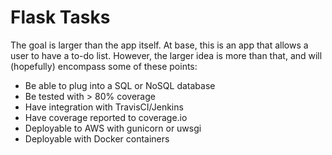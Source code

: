 # Flask Tasks

The goal is larger than the app itself.
At base, this is an app that allows a user to have a to-do list.
However, the larger idea is more than that, and will (hopefully) encompass some of these points:

- Be able to plug into a SQL or NoSQL database
- Be tested with > 80% coverage
- Have integration with TravisCI/Jenkins
- Have coverage reported to coverage.io
- Deployable to AWS with gunicorn or uwsgi
- Deployable with Docker containers